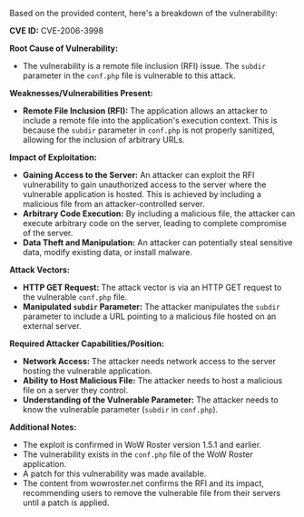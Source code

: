 Based on the provided content, here's a breakdown of the vulnerability:

**CVE ID:** CVE-2006-3998

**Root Cause of Vulnerability:**
- The vulnerability is a remote file inclusion (RFI) issue. The `subdir` parameter in the `conf.php` file is vulnerable to this attack.

**Weaknesses/Vulnerabilities Present:**
- **Remote File Inclusion (RFI):** The application allows an attacker to include a remote file into the application's execution context. This is because the `subdir` parameter in `conf.php` is not properly sanitized, allowing for the inclusion of arbitrary URLs.

**Impact of Exploitation:**
- **Gaining Access to the Server:** An attacker can exploit the RFI vulnerability to gain unauthorized access to the server where the vulnerable application is hosted. This is achieved by including a malicious file from an attacker-controlled server.
- **Arbitrary Code Execution:** By including a malicious file, the attacker can execute arbitrary code on the server, leading to complete compromise of the server.
- **Data Theft and Manipulation:**  An attacker can potentially steal sensitive data, modify existing data, or install malware.

**Attack Vectors:**
- **HTTP GET Request:** The attack vector is via an HTTP GET request to the vulnerable `conf.php` file.
- **Manipulated `subdir` Parameter:** The attacker manipulates the `subdir` parameter to include a URL pointing to a malicious file hosted on an external server.

**Required Attacker Capabilities/Position:**
- **Network Access:** The attacker needs network access to the server hosting the vulnerable application.
- **Ability to Host Malicious File:** The attacker needs to host a malicious file on a server they control.
- **Understanding of the Vulnerable Parameter:** The attacker needs to know the vulnerable parameter (`subdir` in `conf.php`).

**Additional Notes:**

- The exploit is confirmed in WoW Roster version 1.5.1 and earlier.
- The vulnerability exists in the `conf.php` file of the WoW Roster application.
- A patch for this vulnerability was made available.
- The content from wowroster.net confirms the RFI and its impact, recommending users to remove the vulnerable file from their servers until a patch is applied.